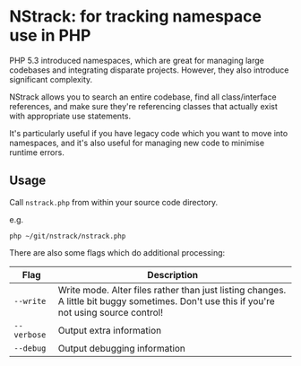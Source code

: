 # NStrack: for tracking namespace use in PHP

PHP 5.3 introduced namespaces, which are great for managing large codebases and integrating disparate projects.
However, they also introduce significant complexity.

NStrack allows you to search an entire codebase, find all class/interface references, and make sure they're referencing
classes that actually exist with appropriate use statements.

It's particularly useful if you have legacy code which you want to move into namespaces, and it's also useful for
managing new code to minimise runtime errors.

## Usage
Call `nstrack.php` from within your source code directory.

e.g.
```shell
php ~/git/nstrack/nstrack.php
```

There are also some flags which do additional processing:

| Flag | Description |
|------|-------------|
| `--write` | Write mode. Alter files rather than just listing changes. A little bit buggy sometimes. Don't use this if you're not using source control!
| `--verbose` | Output extra information |
| `--debug` | Output debugging information |

